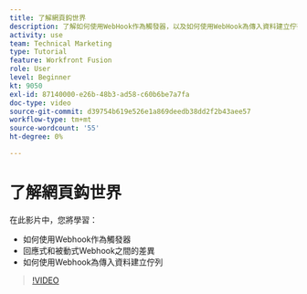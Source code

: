 ```yaml
---
title: 了解網頁鈎世界
description: 了解如何使用WebHook作為觸發器，以及如何使用WebHook為傳入資料建立佇列，全部位於 [!DNL Adobe Workfront Fusion].
activity: use
team: Technical Marketing
type: Tutorial
feature: Workfront Fusion
role: User
level: Beginner
kt: 9050
exl-id: 87140000-e26b-48b3-ad58-c60b6be7a7fa
doc-type: video
source-git-commit: d39754b619e526e1a869deedb38dd2f2b43aee57
workflow-type: tm+mt
source-wordcount: '55'
ht-degree: 0%

---
```


# 了解網頁鈎世界

在此影片中，您將學習：

* 如何使用Webhook作為觸發器
* 回應式和被動式Webhook之間的差異
* 如何使用Webhook為傳入資料建立佇列

>[!VIDEO](https://video.tv.adobe.com/v/335291/?quality=12)
